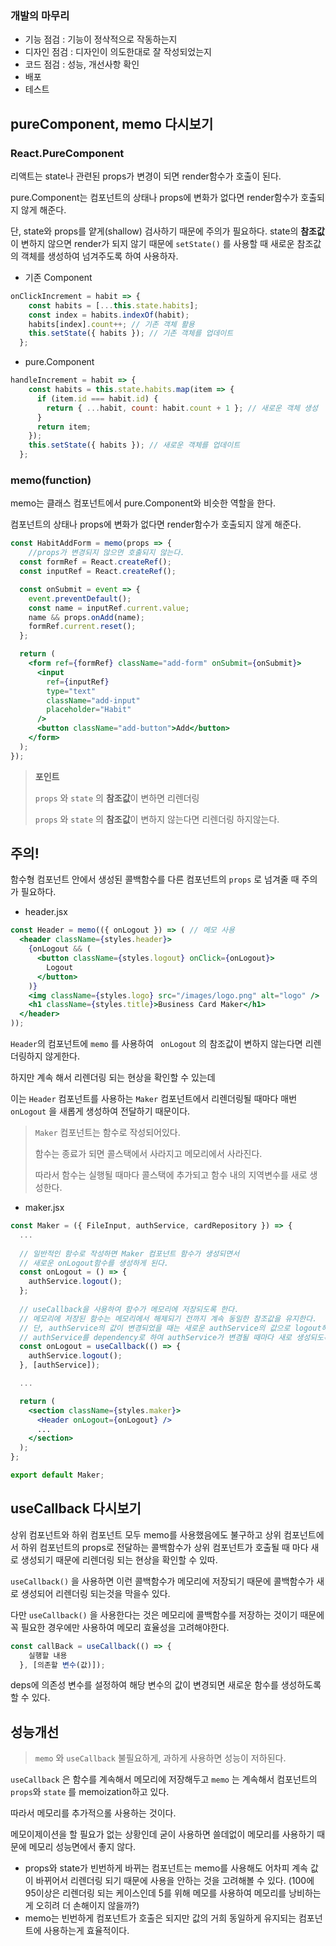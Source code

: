 ### 개발의 마무리

- 기능 점검 : 기능이 정삭적으로 작동하는지
- 디자인 점검 : 디자인이 의도한대로 잘 작성되었는지
- 코드 점검 : 성능, 개선사항 확인
- 배포
- 테스트



## pureComponent, memo 다시보기

### React.PureComponent

리액트는 state나 관련된 props가 변경이 되면 render함수가 호출이 된다.

pure.Component는 컴포넌트의 상태나 props에 변화가 없다면 render함수가 호출되지 않게 해준다.

단, state와 props를 얕게(shallow) 검사하기 때문에 주의가 필요하다. state의 **참조값**이 변하지 않으면 render가 되지 않기 때문에 `setState()` 를 사용할 때 새로운 참조값의 객체를 생성하여 넘겨주도록 하여 사용하자.

- 기존 Component

```jsx
onClickIncrement = habit => {
    const habits = [...this.state.habits];
    const index = habits.indexOf(habit);
    habits[index].count++; // 기존 객체 활용
    this.setState({ habits }); // 기존 객체를 업데이트
  };
```

- pure.Component

```jsx
handleIncrement = habit => {
    const habits = this.state.habits.map(item => {
      if (item.id === habit.id) {
        return { ...habit, count: habit.count + 1 }; // 새로운 객체 생성
      }
      return item;
    });
    this.setState({ habits }); // 새로운 객체를 업데이트
  };
```



### memo(function)

memo는 클래스 컴포넌트에서 pure.Component와 비슷한 역할을 한다.

컴포넌트의 상태나 props에 변화가 없다면 render함수가 호출되지 않게 해준다.

```jsx
const HabitAddForm = memo(props => { 
    //props가 변경되지 않으면 호출되지 않는다.
  const formRef = React.createRef();
  const inputRef = React.createRef();

  const onSubmit = event => {
    event.preventDefault();
    const name = inputRef.current.value;
    name && props.onAdd(name);
    formRef.current.reset();
  };

  return (
    <form ref={formRef} className="add-form" onSubmit={onSubmit}>
      <input
        ref={inputRef}
        type="text"
        className="add-input"
        placeholder="Habit"
      />
      <button className="add-button">Add</button>
    </form>
  );
});
```



> **포인트**
>
> `props` 와 `state` 의 **참조값**이 변하면 리렌더링
>
> `props` 와 `state` 의 **참조값**이 변하지 않는다면 리렌더링 하지않는다.



## 주의!



함수형 컴포넌트 안에서 생성된 콜백함수를 다른 컴포넌트의 `props` 로 넘겨줄 때 주의가 필요하다.



- header.jsx

```jsx
const Header = memo(({ onLogout }) => ( // 메모 사용
  <header className={styles.header}>
    {onLogout && (
      <button className={styles.logout} onClick={onLogout}>
        Logout
      </button>
    )}
    <img className={styles.logo} src="/images/logo.png" alt="logo" />
    <h1 className={styles.title}>Business Card Maker</h1>
  </header>
));
```

`Header`의 컴포넌트에 `memo`  를 사용하여 ` onLogout` 의 참조값이 변하지 않는다면 리렌더링하지 않게한다.

하지만 계속 해서 리렌더링 되는 현상을 확인할 수 있는데 

이는 `Header` 컴포넌트를 사용하는 `Maker` 컴포넌트에서 리렌더링될 때마다 매번  `onLogout` 을 새롭게 생성하여 전달하기 때문이다.

> `Maker` 컴포넌트는 함수로 작성되어있다.
>
> 함수는 종료가 되면 콜스택에서 사라지고 메모리에서 사라진다.
>
> 따라서 함수는 실행될 때마다 콜스택에 추가되고 함수 내의 지역변수를 새로 생성한다.



- maker.jsx

```jsx
const Maker = ({ FileInput, authService, cardRepository }) => {
  ...
  
  // 일반적인 함수로 작성하면 Maker 컴포넌트 함수가 생성되면서
  // 새로운 onLogout함수를 생성하게 된다.
  const onLogout = () => { 
    authService.logout();
  };
  
  // useCallback을 사용하여 함수가 메모리에 저장되도록 한다.
  // 메모리에 저장된 함수는 메모리에서 해제되기 전까지 계속 동일한 참조값을 유지한다.
  // 단, authService의 값이 변경되었을 때는 새로운 authService의 값으로 logout해야하기 때문에
  // authService를 dependency로 하여 authService가 변경될 때마다 새로 생성되도록한다.
  const onLogout = useCallback(() => {
    authService.logout();
  }, [authService]);

  ...

  return (
    <section className={styles.maker}>
      <Header onLogout={onLogout} />
      ...
    </section>
  );
};

export default Maker;
```



## useCallback 다시보기

상위 컴포넌트와 하위 컴포넌트 모두 memo를 사용했음에도 불구하고 상위 컴포넌트에서 하위 컴포넌트의 props로 전달하는 콜백함수가 상위 컴포넌트가 호출될 때 마다 새로 생성되기 때문에 리렌더링 되는 현상을 확인할 수 있따.

`useCallback()` 을 사용하면 이런 콜백함수가 메모리에 저장되기 때문에 콜백함수가 새로 생성되어 리렌더링 되는것을 막을수 있다.

다만 `useCallback()` 을 사용한다는 것은 메모리에 콜백함수를 저장하는 것이기 때문에 꼭 필요한 경우에만 사용하여 메모리 효율성을 고려해야한다.



```jsx
const callBack = useCallback(() => {
    실행할 내용
  }, [의존할 변수(값)]);
```

deps에 의존성 변수를 설정하여 해당 변수의 값이 변경되면 새로운 함수를 생성하도록 할 수 있다.



## 성능개선

> `memo` 와 `useCallback` 불필요하게, 과하게 사용하면 성능이 저하된다.

`useCallback` 은 함수를 계속해서 메모리에 저장해두고 `memo` 는 계속해서 컴포넌트의 `props`와 `state` 를 memoization하고 있다.

따라서 메모리를 추가적으롤 사용하는 것이다.

메모이제이션을 할 필요가 없는 상황인데 굳이 사용하면 쓸데없이 메모리를 사용하기 때문에 메모리 성능면에서 좋지 않다.



- props와 state가 빈번하게 바뀌는 컴포넌트는 memo를 사용해도 어차피 계속 값이 바뀌어서 리렌더링 되기 때문에 사용을 안하는 것을 고려해볼 수 있다. (100에 95이상은 리렌더링 되는 케이스인데 5를 위해 메모를 사용하여 메모리를 낭비하는게 오히려 더 손해이지 않을까?)
- memo는 빈번하게 컴포넌트가 호출은 되지만 값의 거희 동일하게 유지되는 컴포넌트에 사용하는게 효율적이다.

